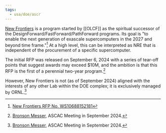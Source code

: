 ```yaml
---
tags:
  - usa/doe/ascr
---
```

[New Frontiers](https://www.olcf.ornl.gov/newfrontiers/) is a program started by [[OLCF]] as the spiritual successor of the DesignForward/FastForward/PathForward programs. Its goal is "to enable the next generation of exascale supercomputers in the 2027 and beyond time frame."[^rfp2409] At a high level, this can be interpreted as NRE that is independent of the procurement of a specific supercomputer.

The initial RFP was released on September 6, 2024 with a series of tear-off points that suggest awards may exceed $10M, and the ambition is that this RFP is the first of a perennial two-year program.[^ascac2409]

However, New Frontiers is not (as of September 2024) aligned with the interests of any other Lab within the DOE complex; it is exclusively managed by ORNL.[^ascac2409]

[^ascac2409]: [Bronson Messer](https://www.ornl.gov/staff-profile/bronson-e-messer-ii), ASCAC Meeting in September 2024.
[^rfp2409]: [New Frontiers RFP No. WS10688152181](https://www.olcf.ornl.gov/wp-content/uploads/New-Frontiers-RFP-No.-WS10688152181-1.pdf)